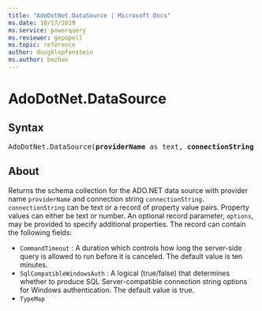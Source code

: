 ```yaml
---
title: "AdoDotNet.DataSource | Microsoft Docs"
ms.date: 10/17/2019
ms.service: powerquery
ms.reviewer: gepopell
ms.topic: reference
author: dougklopfenstein
ms.author: bezhan
---
```

# AdoDotNet.DataSource

## Syntax

<pre>
AdoDotNet.DataSource(<b>providerName</b> as text, <b>connectionString</b> as any, optional <b>options</b> as nullable record) as table
</pre>

## About

Returns the schema collection for the ADO.NET data source with provider name <code>providerName</code> and connection string <code>connectionString</code>. <code>connectionString</code> can be text or a record of property value pairs. Property values can either be text or number. An optional record parameter, <code>options</code>, may be provided to specify additional properties. The record can contain the following fields: <ul> <li><code>CommandTimeout</code> : A duration which controls how long the server-side query is allowed to run before it is canceled. The default value is ten minutes.</li> <li><code>SqlCompatibleWindowsAuth</code> : A logical (true/false) that determines whether to produce SQL Server-compatible connection string options for Windows authentication. The default value is true.</li> <li><code>TypeMap</code></li> </ul> 

